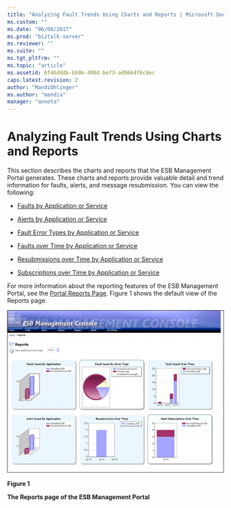 ```yaml
---
title: "Analyzing Fault Trends Using Charts and Reports | Microsoft Docs"
ms.custom: ""
ms.date: "06/08/2017"
ms.prod: "biztalk-server"
ms.reviewer: ""
ms.suite: ""
ms.tgt_pltfrm: ""
ms.topic: "article"
ms.assetid: 6f46dddb-bb9b-498d-bef3-ad9664f6c8ec
caps.latest.revision: 2
author: "MandiOhlinger"
ms.author: "mandia"
manager: "anneta"
---
```

# Analyzing Fault Trends Using Charts and Reports
This section describes the charts and reports that the ESB Management Portal generates. These charts and reports provide valuable detail and trend information for faults, alerts, and message resubmission. You can view the following:  
  
-   [Faults by Application or Service](../esb-toolkit/faults-by-application-or-service.md)  
  
-   [Alerts by Application or Service](../esb-toolkit/alerts-by-application-or-service.md)  
  
-   [Fault Error Types by Application or Service](../esb-toolkit/fault-error-types-by-application-or-service.md)  
  
-   [Faults over Time by Application or Service](../esb-toolkit/faults-over-time-by-application-or-service.md)  
  
-   [Resubmissions over Time by Application or Service](../esb-toolkit/resubmissions-over-time-by-application-or-service.md)  
  
-   [Subscriptions over Time by Application or Service](../esb-toolkit/subscriptions-over-time-by-application-or-service.md)  
  
 For more information about the reporting features of the ESB Management Portal, see the [Portal Reports Page](../esb-toolkit/portal-reports-page.md). Figure 1 shows the default view of the Reports page.  
  
 ![Portal Reports Page](../esb-toolkit/media/portalreportspage.gif "PortalReportsPage")  
  
 **Figure 1**  
  
 **The Reports page of the ESB Management Portal**